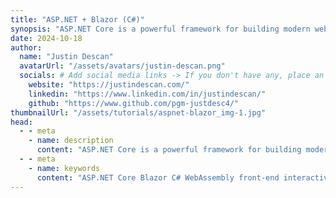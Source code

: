 ```yaml
---
title: "ASP.NET + Blazor (C#)"
synopsis: "ASP.NET Core is a powerful framework for building modern web apps, while Blazor enables C# to run in the browser via WebAssembly, allowing interactive web applications without JavaScript."
date: 2024-10-18
author:
  name: "Justin Descan"
  avatarUrl: "/assets/avatars/justin-descan.png"
  socials: # Add social media links -> If you don't have any, place an empty string ''
    website: "https://justindescan.com/"
    linkedin: "https://www.linkedin.com/in/justindescan/"
    github: "https://www.github.com/pgm-justdesc4/"
thumbnailUrl: "/assets/tutorials/aspnet-blazor_img-1.jpg"
head:
  - - meta
    - name: description
      content: "ASP.NET Core is a powerful framework for building modern web apps, while Blazor enables C# to run in the browser via WebAssembly, allowing interactive web applications without JavaScript."
  - - meta
    - name: keywords
      content: "ASP.NET Core Blazor C# WebAssembly front-end interactive web applications single-page application .NET Microsoft client-side development component-based UI tutorial" # Add keywords related to the article
---
```

